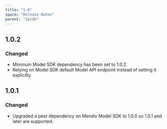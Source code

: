 ```yaml
---
title: "1.0"
space: "Release Notes"
parent: "1psdk"
---
```


## 1.0.2

### Changed

*   Minimum Model SDK dependency has been set to 1.0.2.
*   Relying on Model SDK default Model API endpoint instead of setting it explicitly.

## 1.0.1

### Changed

*   Upgraded a peer dependency on Mendix Model SDK to 1.0.0 so 1.0.1 and later are supported.
